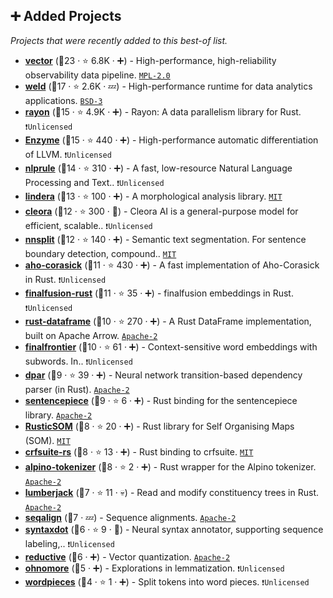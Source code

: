 ## ➕ Added Projects

_Projects that were recently added to this best-of list._

- <b><a href="https://github.com/timberio/vector">vector</a></b> (🥇23 ·  ⭐ 6.8K · ➕) - High-performance, high-reliability observability data pipeline. <code><a href="http://bit.ly/3postzC">MPL-2.0</a></code>
- <b><a href="https://github.com/weld-project/weld">weld</a></b> (🥇17 ·  ⭐ 2.6K · 💤) - High-performance runtime for data analytics applications. <code><a href="http://bit.ly/3aKzpTv">BSD-3</a></code>
- <b><a href="https://github.com/rayon-rs/rayon">rayon</a></b> (🥉15 ·  ⭐ 4.9K · ➕) - Rayon: A data parallelism library for Rust. <code>❗Unlicensed</code>
- <b><a href="https://github.com/wsmoses/Enzyme">Enzyme</a></b> (🥈15 ·  ⭐ 440 · ➕) - High-performance automatic differentiation of LLVM. <code>❗Unlicensed</code>
- <b><a href="https://github.com/bminixhofer/nlprule">nlprule</a></b> (🥇14 ·  ⭐ 310 · ➕) - A fast, low-resource Natural Language Processing and Text.. <code>❗Unlicensed</code>
- <b><a href="https://github.com/lindera-morphology/lindera">lindera</a></b> (🥈13 ·  ⭐ 100 · ➕) - A morphological analysis library. <code><a href="http://bit.ly/34MBwT8">MIT</a></code>
- <b><a href="https://github.com/Synerise/cleora">cleora</a></b> (🥈12 ·  ⭐ 300 · 🐣) - Cleora AI is a general-purpose model for efficient, scalable.. <code>❗Unlicensed</code>
- <b><a href="https://github.com/bminixhofer/nnsplit">nnsplit</a></b> (🥈12 ·  ⭐ 140 · ➕) - Semantic text segmentation. For sentence boundary detection, compound.. <code><a href="http://bit.ly/34MBwT8">MIT</a></code>
- <b><a href="https://github.com/BurntSushi/aho-corasick">aho-corasick</a></b> (🥈11 ·  ⭐ 430 · ➕) - A fast implementation of Aho-Corasick in Rust. <code>❗Unlicensed</code>
- <b><a href="https://github.com/finalfusion/finalfusion-rust">finalfusion-rust</a></b> (🥈11 ·  ⭐ 35 · ➕) - finalfusion embeddings in Rust. <code>❗Unlicensed</code>
- <b><a href="https://github.com/nevi-me/rust-dataframe">rust-dataframe</a></b> (🥉10 ·  ⭐ 270 · ➕) - A Rust DataFrame implementation, built on Apache Arrow. <code><a href="http://bit.ly/3nYMfla">Apache-2</a></code>
- <b><a href="https://github.com/finalfusion/finalfrontier">finalfrontier</a></b> (🥉10 ·  ⭐ 61 · ➕) - Context-sensitive word embeddings with subwords. In.. <code>❗Unlicensed</code>
- <b><a href="https://github.com/danieldk/dpar">dpar</a></b> (🥉9 ·  ⭐ 39 · ➕) - Neural network transition-based dependency parser (in Rust). <code><a href="http://bit.ly/3nYMfla">Apache-2</a></code>
- <b><a href="https://github.com/danieldk/sentencepiece">sentencepiece</a></b> (🥉9 ·  ⭐ 6 · ➕) - Rust binding for the sentencepiece library. <code><a href="http://bit.ly/3nYMfla">Apache-2</a></code>
- <b><a href="https://github.com/avinashshenoy97/RusticSOM">RusticSOM</a></b> (🥉8 ·  ⭐ 20 · ➕) - Rust library for Self Organising Maps (SOM). <code><a href="http://bit.ly/34MBwT8">MIT</a></code>
- <b><a href="https://github.com/messense/crfsuite-rs">crfsuite-rs</a></b> (🥉8 ·  ⭐ 13 · ➕) - Rust binding to crfsuite. <code><a href="http://bit.ly/34MBwT8">MIT</a></code>
- <b><a href="https://github.com/danieldk/alpino-tokenizer">alpino-tokenizer</a></b> (🥉8 ·  ⭐ 2 · ➕) - Rust wrapper for the Alpino tokenizer. <code><a href="http://bit.ly/3nYMfla">Apache-2</a></code>
- <b><a href="https://github.com/sebpuetz/lumberjack">lumberjack</a></b> (🥉7 ·  ⭐ 11 · 💀) - Read and modify constituency trees in Rust. <code><a href="http://bit.ly/3nYMfla">Apache-2</a></code>
- <b><a href="https://github.com/danieldk/seqalign">seqalign</a></b> (🥉7 · 💤) - Sequence alignments. <code><a href="http://bit.ly/3nYMfla">Apache-2</a></code>
- <b><a href="https://github.com/tensordot/syntaxdot">syntaxdot</a></b> (🥉6 ·  ⭐ 9 · 🐣) - Neural syntax annotator, supporting sequence labeling,.. <code>❗Unlicensed</code>
- <b><a href="https://github.com/finalfusion/reductive">reductive</a></b> (🥉6 · ➕) - Vector quantization. <code><a href="http://bit.ly/3nYMfla">Apache-2</a></code>
- <b><a href="https://github.com/danieldk/ohnomore">ohnomore</a></b> (🥉5 · ➕) - Explorations in lemmatization. <code>❗Unlicensed</code>
- <b><a href="https://github.com/danieldk/wordpieces">wordpieces</a></b> (🥉4 ·  ⭐ 1 · ➕) - Split tokens into word pieces. <code>❗Unlicensed</code>

